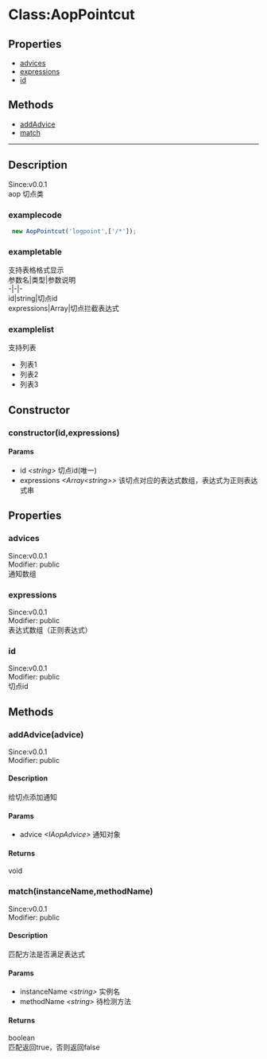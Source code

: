 # Class:AopPointcut
## Properties
+ [advices](#PROP_advices)
+ [expressions](#PROP_expressions)
+ [id](#PROP_id)
  
## Methods
+ [addAdvice](#METHOD_addAdvice)
+ [match](#METHOD_match)
  
---
## Description
<font class="since">Since:v0.0.1</font>  
aop 切点类  
### examplecode
```typescript  
 new AopPointcut('logpoint',['/*']);   
```  
### exampletable
支持表格格式显示  
参数名|类型|参数说明  
-|-|-  
id|string|切点id  
expressions|Array<RegExp>|切点拦截表达式  
### examplelist
支持列表  
+ 列表1  
+ 列表2  
+ 列表3  
## Constructor
### <a id="METHOD_constructor">constructor(id,expressions)</a>
#### Params
+ id *&lt;<font class='datatype'>string</font>&gt;*            切点id(唯一)
+ expressions *&lt;<font class='datatype'>Array&lt;string&gt;</font>&gt;*   该切点对应的表达式数组，表达式为正则表达式串
  
## Properties
### <a id="PROP_advices">advices</a>
<font class="since">Since:v0.0.1</font>  
Modifier: <font class="modifier">public</font>  
通知数组  
### <a id="PROP_expressions">expressions</a>
<font class="since">Since:v0.0.1</font>  
Modifier: <font class="modifier">public</font>  
表达式数组（正则表达式）  
### <a id="PROP_id">id</a>
<font class="since">Since:v0.0.1</font>  
Modifier: <font class="modifier">public</font>  
切点id  
## Methods
### <a id="METHOD_addAdvice">addAdvice(advice)</a>
<font class="since">Since:v0.0.1</font>  
Modifier: <font class="modifier">public</font>  
#### Description
给切点添加通知  
#### Params
+ advice *&lt;<font class='datatype'>IAopAdvice</font>&gt;*    通知对象
  
#### Returns
<font class='datatype'>void</font>  
### <a id="METHOD_match">match(instanceName,methodName)</a>
<font class="since">Since:v0.0.1</font>  
Modifier: <font class="modifier">public</font>  
#### Description
匹配方法是否满足表达式  
#### Params
+ instanceName *&lt;<font class='datatype'>string</font>&gt;*  实例名
+ methodName *&lt;<font class='datatype'>string</font>&gt;*    待检测方法
  
#### Returns
<font class='datatype'>boolean</font>  
匹配返回true，否则返回false  
